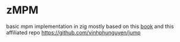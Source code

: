 # zMPM
basic mpm implementation in zig
mostly based on this [book](https://link.springer.com/book/10.1007/978-3-031-24070-6)
and this affiliated repo https://github.com/vinhphunguyen/jump
